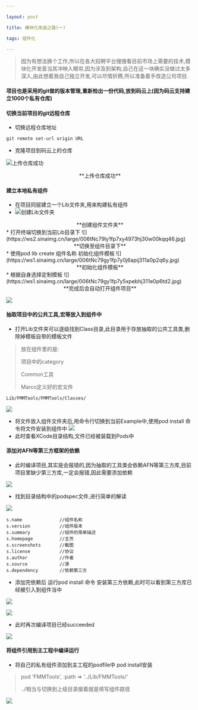 ```yaml
---

layout: post

title: 模块化改造之路(一)

tags: 组件化

---
```


> 因为有想法换个工作,所以在各大招聘平台搜搜看目前市场上需要的技术,模块化开发首当其冲映入眼帘,因为涉及到架构,自己在这一块确实没做过太多深入,由此想着我自己独立开发,可以尽情折腾,所以准备着手改造公司项目.

#### 项目也是采用的git做的版本管理,重新检出一份代码,放到码云上(因为码云支持建立1000个私有仓库)
	
####  切换当前项目的git远程仓库

* 切换远程仓库地址

```
git remote set-url origin URL

```
* 克隆项目到码云上的仓库

![上传仓库成功](https://ws3.sinaimg.cn/large/006tNc79gy1fp7xqngk10j31kw089tan.jpg)
<center>**上传仓库成功**</center>

####  建立本地私有组件
* 在项目同层建立一个Lib文件夹,用来构建私有组件
* ![创建Lib文件夹](https://ws4.sinaimg.cn/large/006tNc79gy1fp7xunalqqj30uu0jo77e.jpg)
<center>**创建组件文件夹**</center>
* 打开终端切换到当前Lib目录下
![](https://ws2.sinaimg.cn/large/006tNc79ly1fp7xy4973hj30w00kqq46.jpg)
<center>**切换至组件目录下**</center>
* 使用pod lib create 组件名称 初始化组件模板
![](https://ws1.sinaimg.cn/large/006tNc79gy1fp7y0j6apij311a0p2q6y.jpg)
<center>**初始化组件模板**</center>
* 根据自身选择定制模板
![](https://ws1.sinaimg.cn/large/006tNc79gy1fp7y5xpebhj311e0p6td2.jpg)
<center>**完成后会自动打开组件项目**</center>

![](https://ws2.sinaimg.cn/large/006tNc79gy1fp7yv8fadoj30f40ne40y.jpg)

####  抽取项目中的公共工具,宏等放入到组件中
* 打开Lib文件夹可以逐级找到Class目录,此目录用于存放抽取的公共工具类,删除掉模板自带的模板文件

> 放在组件里的是:
> 
> 项目中的category
> 
> Common工具
> 
> Marco定义好的宏文件

```
Lib/FMMTools/FMMTools/Classes/

```
![](https://ws3.sinaimg.cn/large/006tNc79ly1fp7yjglnhrj31kw0zkqv7.jpg)

* 将文件放入组件文件夹后,用命令行切换到当前Example中,使用pod install 命令将文件安装到组件中
![](https://ws4.sinaimg.cn/large/006tNc79gy1fp7ytm0hp8j30vy0kg786.jpg)
* 此时查看XCode目录结构,文件已经被装载到Pods中

####  添加对AFN等第三方框架的依赖
* 此时编译项目,其实是会报错的,因为抽取的工具类会依赖AFN等第三方库,目前项目里缺少第三方库,一定会报错,因此需要添加依赖

![](https://ws4.sinaimg.cn/large/006tNc79gy1fp7z7wjyx9j31c60fqgp0.jpg)

* 找到目录结构中的podspec文件,进行简单的解读

![](https://ws3.sinaimg.cn/large/006tNc79gy1fp7za7gaftj30f20lqq99.jpg)

```
s.name   			//组件名称   
s.version   		//组件版本
s.summary   		//组件的简单描述
s.homepage      	//主页
s.screenshots		//截图
s.license			//协议
s.author			//作者
s.source			//源
s.dependency 		//依赖第三方
```

* 添加完依赖后 运行pod install 命令 安装第三方依赖,此时可以看到第三方库已经被引入到组件当中

![](https://ws2.sinaimg.cn/large/006tNc79gy1fp7zkcxp5pj31820yu113.jpg)

![](https://ws4.sinaimg.cn/large/006tNc79gy1fp7zms9lcuj30vy0kcjvt.jpg)

* 此时再次编译项目已经succeeded

![](https://ws3.sinaimg.cn/large/006tNc79gy1fp7ztzltprj30yk0400tl.jpg)


####  将组件引用到主工程中编译运行

* 将自己的私有组件添加到主工程的podfile中 pod install安装

> pod 'FMMTools', :path => '../Lib/FMMTools/'
> 
> ../相当与切换到上级目录接着就是填写组件路径

![](https://ws3.sinaimg.cn/large/006tNc79gy1fp800lh3moj312i03gdg3.jpg)

          
